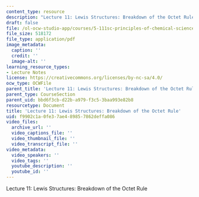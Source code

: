 ```yaml
---
content_type: resource
description: "Lecture 11: Lewis Structures: Breakdown of the Octet Rule\r\n"
draft: false
file: /ol-ocw-studio-app/courses/5-111sc-principles-of-chemical-science-fall-2014/f9902c1a0fe37ae489857862deffa086_MIT5_111F14_Lec11.pdf
file_size: 518172
file_type: application/pdf
image_metadata:
  caption: ''
  credit: ''
  image-alt: ''
learning_resource_types:
- Lecture Notes
license: https://creativecommons.org/licenses/by-nc-sa/4.0/
ocw_type: OCWFile
parent_title: 'Lecture 11: Lewis Structures: Breakdown of the Octet Rule'
parent_type: CourseSection
parent_uid: bbd6f3cb-d22b-a979-f3c5-3baa993e82b8
resourcetype: Document
title: 'Lecture 11: Lewis Structures: Breakdown of the Octet Rule'
uid: f9902c1a-0fe3-7ae4-8985-7862deffa086
video_files:
  archive_url: ''
  video_captions_file: ''
  video_thumbnail_file: ''
  video_transcript_file: ''
video_metadata:
  video_speakers: ''
  video_tags: ''
  youtube_description: ''
  youtube_id: ''
---
```

Lecture 11: Lewis Structures: Breakdown of the Octet Rule